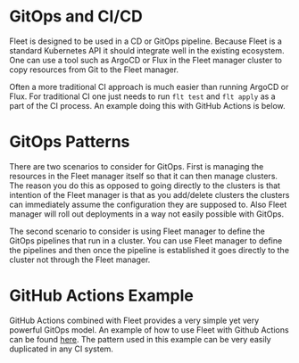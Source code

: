 GitOps and CI/CD
================

Fleet is designed to be used in a CD or GitOps pipeline. Because Fleet is a standard
Kubernetes API it should integrate well in the existing ecosystem.  One can use a
tool such as ArgoCD or Flux in the Fleet manager cluster to copy resources from Git to
the Fleet manager.
 
Often a more traditional CI approach is much easier than running ArgoCD or Flux.  For traditional CI
one just needs to run `flt test` and `flt apply` as a part of the CI process.  An example doing this with GitHub Actions
is below.

GitOps Patterns
===============

There are two scenarios to consider for GitOps.  First is managing the resources in the Fleet manager itself so that
it can then manage clusters.  The reason you do this as opposed to going directly to the clusters is that intention
of the Fleet manager is that as you add/delete clusters the clusters can immediately assume the configuration they are
supposed to. Also Fleet manager will roll out deployments in a way not easily possible with GitOps.

The second scenario to consider is using Fleet manager to define the GitOps pipelines that run in a cluster.  You can
use Fleet manager to define the pipelines and then once the pipeline is established it goes directly to the cluster not
through the Fleet manager.

GitHub Actions Example
======================

GitHub Actions combined with Fleet provides a very simple yet very powerful GitOps model.  An example of how to use Fleet
with Github Actions can be found [here](https://github.com/StrongMonkey/fleet-cd-example).  The pattern used in this
example can be very easily duplicated in any CI system.
